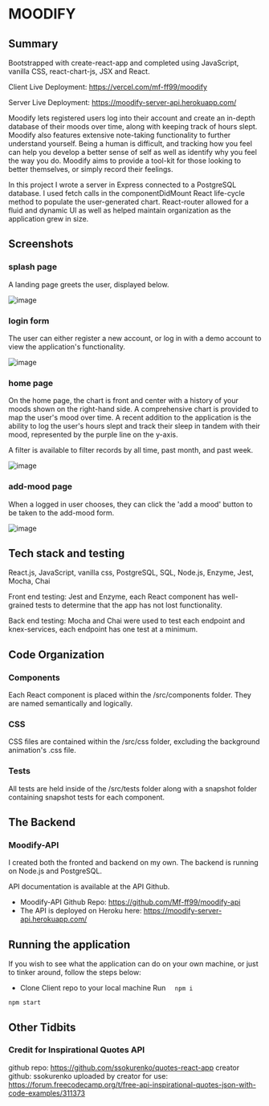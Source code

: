 # MOODIFY

## Summary

Bootstrapped with create-react-app and completed using JavaScript, vanilla CSS, react-chart-js, JSX and React. 

Client Live Deployment: https://vercel.com/mf-ff99/moodify

Server Live Deployment: https://moodify-server-api.herokuapp.com/

Moodify lets registered users log into their account and create an in-depth database of their moods over time, along with keeping track of hours slept. Moodify also features extensive note-taking functionality to further understand yourself. Being a human is difficult, and tracking how you feel can help you develop a better sense of self as well as identify why you feel the way you do. Moodify aims to provide a tool-kit for those looking to better themselves, or simply record their feelings.

In this project I wrote a server in Express connected to a PostgreSQL database. I used fetch calls in the componentDidMount React life-cycle method to populate the user-generated chart. React-router allowed for a fluid and dynamic UI as well as helped maintain organization as the application grew in size.
 

## Screenshots


### splash page

A landing page greets the user, displayed below.

![image](https://user-images.githubusercontent.com/66629254/96261642-b4525780-0f8e-11eb-9116-e560a31b4a0a.png)


### login form

The user can either register a new account, or log in with a demo account to view the application's functionality.

![image](https://user-images.githubusercontent.com/66629254/96261706-c7fdbe00-0f8e-11eb-967e-bb3e3239530a.png)

### home page

On the home page, the chart is front and center with a history of your moods shown on the right-hand side.
A comprehensive chart is provided to map the user's mood over time. A recent addition
to the application is the ability to log the user's hours slept and track their sleep in tandem with 
their mood, represented by the purple line on the y-axis.

A filter is available to filter records by all time, past month, and past week.

![image](https://user-images.githubusercontent.com/66629254/96261739-d2b85300-0f8e-11eb-924b-550c951b4168.png)



### add-mood page

When a logged in user chooses, they can click the 'add a mood' button to be taken to the add-mood form.

![image](https://user-images.githubusercontent.com/66629254/96261761-d9df6100-0f8e-11eb-8981-4b56349e093b.png)


## Tech stack and testing 

React.js, JavaScript, vanilla css, PostgreSQL, SQL, Node.js, Enzyme, Jest, Mocha, Chai

Front end testing:
 Jest and Enzyme, each React component has well-grained tests to determine that the app has not lost functionality.

Back end testing:
 Mocha and Chai were used to test each endpoint and knex-services, each endpoint has one test at a minimum.
 
## Code Organization
### Components
Each React component is placed within the /src/components folder. They are named semantically and logically. 
### CSS
CSS files are contained within the /src/css folder, excluding the background animation's .css file.
### Tests
All tests are held inside of the /src/tests folder along with a snapshot folder containing snapshot tests for each component.
 
## The Backend
### Moodify-API

I created both the fronted and backend on my own. The backend is running on Node.js and PostgreSQL.

API documentation is available at the API Github.
- Moodify-API Github Repo: https://github.com/Mf-ff99/moodify-api
- The API is deployed on Heroku here: https://moodify-server-api.herokuapp.com/


## Running the application 
If you wish to see what the application can do on your own machine, or just to tinker around, follow the steps below:

* Clone Client repo to your local machine
Run ``` 
npm i```
```
npm start
```


## Other Tidbits
### Credit for Inspirational Quotes API
  github repo: https://github.com/ssokurenko/quotes-react-app
  creator github: ssokurenko
  uploaded by creator for use: https://forum.freecodecamp.org/t/free-api-inspirational-quotes-json-with-code-examples/311373

